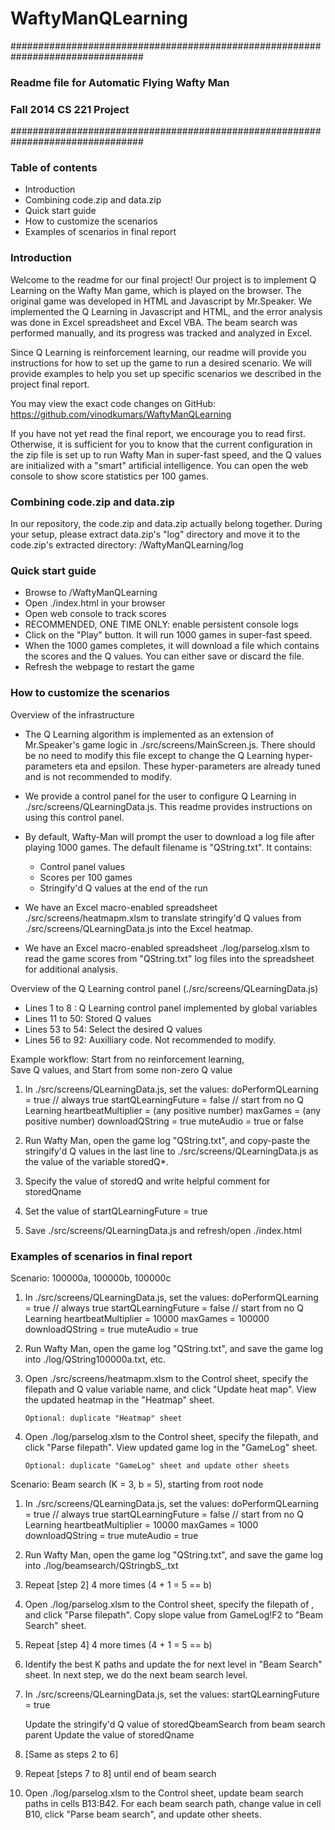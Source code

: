 WaftyManQLearning
=================
################################################################################
### Readme file for Automatic Flying Wafty Man
### Fall 2014 CS 221 Project
################################################################################


### Table of contents
- Introduction
- Combining code.zip and data.zip
- Quick start guide
- How to customize the scenarios
- Examples of scenarios in final report


### Introduction

Welcome to the readme for our final project! Our project is to implement
Q Learning on the Wafty Man game, which is played on the browser. The original
game was developed in HTML and Javascript by Mr.Speaker. We implemented the 
Q Learning in Javascript and HTML, and the error analysis was done in Excel
spreadsheet and Excel VBA. The beam search was performed manually, and its 
progress was tracked and analyzed in Excel.

Since Q Learning is reinforcement learning, our readme will provide you
instructions for how to set up the game to run a desired scenario. We will
provide examples to help you set up specific scenarios we described in the 
project final report.

You may view the exact code changes on GitHub:
https://github.com/vinodkumars/WaftyManQLearning

If you have not yet read the final report, we encourage you to read first.
Otherwise, it is sufficient for you to know that the current configuration
in the zip file is set up to run Wafty Man in super-fast speed, and the 
Q values are initialized with a "smart" artificial intelligence. You can open
the web console to show score statistics per 100 games.


### Combining code.zip and data.zip
In our repository, the code.zip and data.zip actually belong together.
During your setup, please extract data.zip's "log" directory and move it to
the code.zip's extracted directory:
    /WaftyManQLearning/log


### Quick start guide
- Browse to /WaftyManQLearning
- Open ./index.html in your browser
- Open web console to track scores
- RECOMMENDED, ONE TIME ONLY: enable persistent console logs
- Click on the "Play" button. It will run 1000 games in super-fast speed.
- When the 1000 games completes, it will download a file which contains the
  scores and the Q values. You can either save or discard the file.
- Refresh the webpage to restart the game


### How to customize the scenarios

Overview of the infrastructure

- The Q Learning algorithm is implemented as an extension of Mr.Speaker's
  game logic in ./src/screens/MainScreen.js. There should be no need to modify
  this file except to change the Q Learning hyper-parameters eta and epsilon.
  These hyper-parameters are already tuned and is not recommended to modify.

- We provide a control panel for the user to configure Q Learning in
  ./src/screens/QLearningData.js. This readme provides instructions on using
  this control panel.
  
- By default, Wafty-Man will prompt the user to download a log file after 
  playing 1000 games. The default filename is "QString.txt". It contains:
    - Control panel values
    - Scores per 100 games
    - Stringify'd Q values at the end of the run
  
- We have an Excel macro-enabled spreadsheet ./src/screens/heatmapm.xlsm 
  to translate stringify'd Q values from ./src/screens/QLearningData.js
  into the Excel heatmap.

- We have an Excel macro-enabled spreadsheet ./log/parselog.xlsm
  to read the game scores from "QString.txt" log files into the spreadsheet
  for additional analysis.


Overview of the Q Learning control panel (./src/screens/QLearningData.js)

- Lines 1  to 8 : Q Learning control panel implemented by global variables
- Lines 11 to 50: Stored Q values
- Lines 53 to 54: Select the desired Q values
- Lines 56 to 92: Auxilliary code. Not recommended to modify.


Example workflow: Start from no reinforcement learning,  
                  Save Q values, and
                  Start from some non-zero Q value

1.  In ./src/screens/QLearningData.js, set the values:
        doPerformQLearning      = true    // always true
        startQLearningFuture    = false   // start from no Q Learning
        heartbeatMultiplier     = (any positive number)
        maxGames                = (any positive number)
        downloadQString         = true
        muteAudio               = true or false

2.  Run Wafty Man, open the game log "QString.txt", and copy-paste the 
    stringify'd Q values in the last line to ./src/screens/QLearningData.js
    as the value of the variable storedQ*.
    
3.  Specify the value of storedQ and write helpful comment for storedQname

4.  Set the value of startQLearningFuture = true

5.  Save ./src/screens/QLearningData.js and refresh/open ./index.html


### Examples of scenarios in final report

Scenario: 100000a, 100000b, 100000c

1.  In ./src/screens/QLearningData.js, set the values:
        doPerformQLearning      = true    // always true
        startQLearningFuture    = false   // start from no Q Learning
        heartbeatMultiplier     = 10000
        maxGames                = 100000
        downloadQString         = true
        muteAudio               = true

2.  Run Wafty Man, open the game log "QString.txt", and save the game log
    into ./log/QString100000a.txt, etc. 

3.  Open ./src/screens/heatmapm.xlsm to the Control sheet, specify the 
    filepath and Q value variable name, and click "Update heat map".
    View the updated heatmap in the "Heatmap" sheet.

        Optional: duplicate "Heatmap" sheet

4.  Open ./log/parselog.xlsm to the Control sheet, specify the filepath,
    and click "Parse filepath". View updated game log in the "GameLog" sheet.

        Optional: duplicate "GameLog" sheet and update other sheets

        
Scenario: Beam search (K = 3, b = 5), starting from root node

1.  In ./src/screens/QLearningData.js, set the values:
        doPerformQLearning      = true    // always true
        startQLearningFuture    = false   // start from no Q Learning
        heartbeatMultiplier     = 10000
        maxGames                = 1000
        downloadQString         = true
        muteAudio               = true

2.  Run Wafty Man, open the game log "QString.txt", and save the game log
    into ./log/beamsearch/QStringbS_<beam search path>.txt

3.  Repeat [step 2] 4 more times (4 + 1 = 5 == b)

4.  Open ./log/parselog.xlsm to the Control sheet, specify the filepath of
    <beam search path>, and click "Parse filepath". Copy slope value from
    GameLog!F2 to "Beam Search" sheet.
    
5.  Repeat [step 4] 4 more times (4 + 1 = 5 == b)

6.  Identify the best K paths and update the <beam search path> for next level
    in "Beam Search" sheet. In next step, we do the next beam search level.

7.  In ./src/screens/QLearningData.js, set the values:
        startQLearningFuture    = true
    
    Update the stringify'd Q value of storedQbeamSearch from beam search parent
    Update the value of storedQname
    
8.  [Same as steps 2 to 6]

9.  Repeat [steps 7 to 8] until end of beam search

10. Open ./log/parselog.xlsm to the Control sheet, update beam search paths in
    cells B13:B42. For each beam search path, change value in cell B10,
    click "Parse beam search", and update other sheets.
